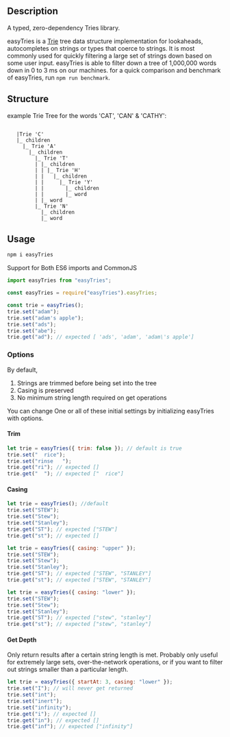 ## Description

A typed, zero-dependency Tries library.

easyTries is a [Trie](https://en.wikipedia.org/wiki/Trie) tree data structure implementation for lookaheads, autocompletes on strings or types that coerce to strings. It is most commonly used for quickly filtering a large set of strings down based on some user input. easyTries is able to filter down a tree of 1,000,000 words down in 0 to 3 ms on our machines. for a quick comparison and benchmark of easyTries, run `npm run benchmark`.

## Structure

example Trie Tree for the words 'CAT', 'CAN' & 'CATHY':

```

   |Trie 'C'
   |_ children
     |_ Trie 'A'
       |_ children
         |_ Trie 'T'
         | |_ children
         | | |_ Trie 'H'
         | |   |_ children
         | |     |_ Trie 'Y'
         | |       |_ children
         | |       |_ word
         | |_ word
         |_ Trie 'N'
           |_ children
           |_ word
```

## Usage

```bash
npm i easyTries
```

Support for Both ES6 imports and CommonJS

```js
import easyTries from "easyTries";
```

```js
const easyTries = require("easyTries").easyTries;
```

```js
const trie = easyTries();
trie.set("adam");
trie.set("adam's apple");
trie.set("ads");
trie.set("abe");
trie.get("ad"); // expected [ 'ads', 'adam', 'adam\'s apple']
```

### Options

By default,

1. Strings are trimmed before being set into the tree
2. Casing is preserved
3. No minimum string length required on get operations

You can change One or all of these initial settings by initializing easyTries with options.

#### Trim

```js
let trie = easyTries({ trim: false }); // default is true
trie.set("  rice");
trie.set("rinse   ");
trie.get("ri"); // expected []
trie.get("  "); // expected ["  rice"]
```

#### Casing

```js
let trie = easyTries(); //default
trie.set("STEW");
trie.set("Stew");
trie.set("Stanley");
trie.get("ST"); // expected ["STEW"]
trie.get("st"); // expected []
```

```js
let trie = easyTries({ casing: "upper" });
trie.set("STEW");
trie.set("Stew");
trie.set("Stanley");
trie.get("ST"); // expected ["STEW", "STANLEY"]
trie.get("st"); // expected ["STEW", "STANLEY"]
```

```js
let trie = easyTries({ casing: "lower" });
trie.set("STEW");
trie.set("Stew");
trie.set("Stanley");
trie.get("ST"); // expected ["stew", "stanley"]
trie.get("st"); // expected ["stew", "stanley"]
```

#### Get Depth

Only return results after a certain string length is met. Probably only useful for extremely large sets, over-the-network operations, or if you want to filter out strings smaller than a particular length.

```js
let trie = easyTries({ startAt: 3, casing: "lower" });
trie.set("I"); // will never get returned
trie.set("int");
trie.set("inert");
trie.set("infinity");
trie.get("i"); // expected []
trie.get("in"); // expected []
trie.get("inf"); // expected ["infinity"]
```
